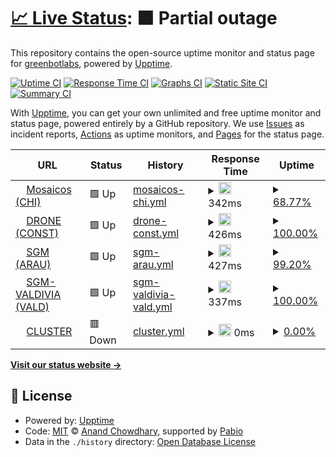 # [📈 Live Status](https://greenbotlabs.github.io/odm_server_status): <!--live status--> **🟧 Partial outage**

This repository contains the open-source uptime monitor and status page for [greenbotlabs](https://greenbotlabs.github.io/odm_server_status), powered by [Upptime](https://github.com/upptime/upptime).

[![Uptime CI](https://github.com/greenbotlabs/odm_server_status/workflows/Uptime%20CI/badge.svg)](https://github.com/greenbotlabs/odm_server_status/actions?query=workflow%3A%22Uptime+CI%22)
[![Response Time CI](https://github.com/greenbotlabs/odm_server_status/workflows/Response%20Time%20CI/badge.svg)](https://github.com/greenbotlabs/odm_server_status/actions?query=workflow%3A%22Response+Time+CI%22)
[![Graphs CI](https://github.com/greenbotlabs/odm_server_status/workflows/Graphs%20CI/badge.svg)](https://github.com/greenbotlabs/odm_server_status/actions?query=workflow%3A%22Graphs+CI%22)
[![Static Site CI](https://github.com/greenbotlabs/odm_server_status/workflows/Static%20Site%20CI/badge.svg)](https://github.com/greenbotlabs/odm_server_status/actions?query=workflow%3A%22Static+Site+CI%22)
[![Summary CI](https://github.com/greenbotlabs/odm_server_status/workflows/Summary%20CI/badge.svg)](https://github.com/greenbotlabs/odm_server_status/actions?query=workflow%3A%22Summary+CI%22)

With [Upptime](https://upptime.js.org), you can get your own unlimited and free uptime monitor and status page, powered entirely by a GitHub repository. We use [Issues](https://github.com/greenbotlabs/odm_server_status/issues) as incident reports, [Actions](https://github.com/greenbotlabs/odm_server_status/actions) as uptime monitors, and [Pages](https://greenbotlabs.github.io/odm_server_status) for the status page.

<!--start: status pages-->
<!-- This summary is generated by Upptime (https://github.com/upptime/upptime) -->
<!-- Do not edit this manually, your changes will be overwritten -->
<!-- prettier-ignore -->
| URL | Status | History | Response Time | Uptime |
| --- | ------ | ------- | ------------- | ------ |
| <img alt="" src="https://icons.duckduckgo.com/ip3/mosaicos.bosquedigital.cl.ico" height="13"> [Mosaicos (CHI)](https://mosaicos.bosquedigital.cl) | 🟩 Up | [mosaicos-chi.yml](https://github.com/greenbotlabs/odm_servers_status/commits/HEAD/history/mosaicos-chi.yml) | <details><summary><img alt="Response time graph" src="./graphs/mosaicos-chi/response-time-week.png" height="20"> 342ms</summary><br><a href="https://greenbotlabs.github.io/odm_server_status/history/mosaicos-chi"><img alt="Response time 378" src="https://img.shields.io/endpoint?url=https%3A%2F%2Fraw.githubusercontent.com%2Fgreenbotlabs%2Fodm_servers_status%2FHEAD%2Fapi%2Fmosaicos-chi%2Fresponse-time.json"></a><br><a href="https://greenbotlabs.github.io/odm_server_status/history/mosaicos-chi"><img alt="24-hour response time 269" src="https://img.shields.io/endpoint?url=https%3A%2F%2Fraw.githubusercontent.com%2Fgreenbotlabs%2Fodm_servers_status%2FHEAD%2Fapi%2Fmosaicos-chi%2Fresponse-time-day.json"></a><br><a href="https://greenbotlabs.github.io/odm_server_status/history/mosaicos-chi"><img alt="7-day response time 342" src="https://img.shields.io/endpoint?url=https%3A%2F%2Fraw.githubusercontent.com%2Fgreenbotlabs%2Fodm_servers_status%2FHEAD%2Fapi%2Fmosaicos-chi%2Fresponse-time-week.json"></a><br><a href="https://greenbotlabs.github.io/odm_server_status/history/mosaicos-chi"><img alt="30-day response time 378" src="https://img.shields.io/endpoint?url=https%3A%2F%2Fraw.githubusercontent.com%2Fgreenbotlabs%2Fodm_servers_status%2FHEAD%2Fapi%2Fmosaicos-chi%2Fresponse-time-month.json"></a><br><a href="https://greenbotlabs.github.io/odm_server_status/history/mosaicos-chi"><img alt="1-year response time 378" src="https://img.shields.io/endpoint?url=https%3A%2F%2Fraw.githubusercontent.com%2Fgreenbotlabs%2Fodm_servers_status%2FHEAD%2Fapi%2Fmosaicos-chi%2Fresponse-time-year.json"></a></details> | <details><summary><a href="https://greenbotlabs.github.io/odm_server_status/history/mosaicos-chi">68.77%</a></summary><a href="https://greenbotlabs.github.io/odm_server_status/history/mosaicos-chi"><img alt="All-time uptime 74.42%" src="https://img.shields.io/endpoint?url=https%3A%2F%2Fraw.githubusercontent.com%2Fgreenbotlabs%2Fodm_servers_status%2FHEAD%2Fapi%2Fmosaicos-chi%2Fuptime.json"></a><br><a href="https://greenbotlabs.github.io/odm_server_status/history/mosaicos-chi"><img alt="24-hour uptime 100.00%" src="https://img.shields.io/endpoint?url=https%3A%2F%2Fraw.githubusercontent.com%2Fgreenbotlabs%2Fodm_servers_status%2FHEAD%2Fapi%2Fmosaicos-chi%2Fuptime-day.json"></a><br><a href="https://greenbotlabs.github.io/odm_server_status/history/mosaicos-chi"><img alt="7-day uptime 68.77%" src="https://img.shields.io/endpoint?url=https%3A%2F%2Fraw.githubusercontent.com%2Fgreenbotlabs%2Fodm_servers_status%2FHEAD%2Fapi%2Fmosaicos-chi%2Fuptime-week.json"></a><br><a href="https://greenbotlabs.github.io/odm_server_status/history/mosaicos-chi"><img alt="30-day uptime 74.42%" src="https://img.shields.io/endpoint?url=https%3A%2F%2Fraw.githubusercontent.com%2Fgreenbotlabs%2Fodm_servers_status%2FHEAD%2Fapi%2Fmosaicos-chi%2Fuptime-month.json"></a><br><a href="https://greenbotlabs.github.io/odm_server_status/history/mosaicos-chi"><img alt="1-year uptime 74.42%" src="https://img.shields.io/endpoint?url=https%3A%2F%2Fraw.githubusercontent.com%2Fgreenbotlabs%2Fodm_servers_status%2FHEAD%2Fapi%2Fmosaicos-chi%2Fuptime-year.json"></a></details>
| <img alt="" src="https://icons.duckduckgo.com/ip3/drone.bosquedigital.cl.ico" height="13"> [DRONE (CONST)](https://drone.bosquedigital.cl) | 🟩 Up | [drone-const.yml](https://github.com/greenbotlabs/odm_servers_status/commits/HEAD/history/drone-const.yml) | <details><summary><img alt="Response time graph" src="./graphs/drone-const/response-time-week.png" height="20"> 426ms</summary><br><a href="https://greenbotlabs.github.io/odm_server_status/history/drone-const"><img alt="Response time 403" src="https://img.shields.io/endpoint?url=https%3A%2F%2Fraw.githubusercontent.com%2Fgreenbotlabs%2Fodm_servers_status%2FHEAD%2Fapi%2Fdrone-const%2Fresponse-time.json"></a><br><a href="https://greenbotlabs.github.io/odm_server_status/history/drone-const"><img alt="24-hour response time 388" src="https://img.shields.io/endpoint?url=https%3A%2F%2Fraw.githubusercontent.com%2Fgreenbotlabs%2Fodm_servers_status%2FHEAD%2Fapi%2Fdrone-const%2Fresponse-time-day.json"></a><br><a href="https://greenbotlabs.github.io/odm_server_status/history/drone-const"><img alt="7-day response time 426" src="https://img.shields.io/endpoint?url=https%3A%2F%2Fraw.githubusercontent.com%2Fgreenbotlabs%2Fodm_servers_status%2FHEAD%2Fapi%2Fdrone-const%2Fresponse-time-week.json"></a><br><a href="https://greenbotlabs.github.io/odm_server_status/history/drone-const"><img alt="30-day response time 403" src="https://img.shields.io/endpoint?url=https%3A%2F%2Fraw.githubusercontent.com%2Fgreenbotlabs%2Fodm_servers_status%2FHEAD%2Fapi%2Fdrone-const%2Fresponse-time-month.json"></a><br><a href="https://greenbotlabs.github.io/odm_server_status/history/drone-const"><img alt="1-year response time 403" src="https://img.shields.io/endpoint?url=https%3A%2F%2Fraw.githubusercontent.com%2Fgreenbotlabs%2Fodm_servers_status%2FHEAD%2Fapi%2Fdrone-const%2Fresponse-time-year.json"></a></details> | <details><summary><a href="https://greenbotlabs.github.io/odm_server_status/history/drone-const">100.00%</a></summary><a href="https://greenbotlabs.github.io/odm_server_status/history/drone-const"><img alt="All-time uptime 100.00%" src="https://img.shields.io/endpoint?url=https%3A%2F%2Fraw.githubusercontent.com%2Fgreenbotlabs%2Fodm_servers_status%2FHEAD%2Fapi%2Fdrone-const%2Fuptime.json"></a><br><a href="https://greenbotlabs.github.io/odm_server_status/history/drone-const"><img alt="24-hour uptime 100.00%" src="https://img.shields.io/endpoint?url=https%3A%2F%2Fraw.githubusercontent.com%2Fgreenbotlabs%2Fodm_servers_status%2FHEAD%2Fapi%2Fdrone-const%2Fuptime-day.json"></a><br><a href="https://greenbotlabs.github.io/odm_server_status/history/drone-const"><img alt="7-day uptime 100.00%" src="https://img.shields.io/endpoint?url=https%3A%2F%2Fraw.githubusercontent.com%2Fgreenbotlabs%2Fodm_servers_status%2FHEAD%2Fapi%2Fdrone-const%2Fuptime-week.json"></a><br><a href="https://greenbotlabs.github.io/odm_server_status/history/drone-const"><img alt="30-day uptime 100.00%" src="https://img.shields.io/endpoint?url=https%3A%2F%2Fraw.githubusercontent.com%2Fgreenbotlabs%2Fodm_servers_status%2FHEAD%2Fapi%2Fdrone-const%2Fuptime-month.json"></a><br><a href="https://greenbotlabs.github.io/odm_server_status/history/drone-const"><img alt="1-year uptime 100.00%" src="https://img.shields.io/endpoint?url=https%3A%2F%2Fraw.githubusercontent.com%2Fgreenbotlabs%2Fodm_servers_status%2FHEAD%2Fapi%2Fdrone-const%2Fuptime-year.json"></a></details>
| <img alt="" src="https://icons.duckduckgo.com/ip3/sgm.bosquedigital.cl.ico" height="13"> [SGM (ARAU)](https://sgm.bosquedigital.cl) | 🟩 Up | [sgm-arau.yml](https://github.com/greenbotlabs/odm_servers_status/commits/HEAD/history/sgm-arau.yml) | <details><summary><img alt="Response time graph" src="./graphs/sgm-arau/response-time-week.png" height="20"> 427ms</summary><br><a href="https://greenbotlabs.github.io/odm_server_status/history/sgm-arau"><img alt="Response time 402" src="https://img.shields.io/endpoint?url=https%3A%2F%2Fraw.githubusercontent.com%2Fgreenbotlabs%2Fodm_servers_status%2FHEAD%2Fapi%2Fsgm-arau%2Fresponse-time.json"></a><br><a href="https://greenbotlabs.github.io/odm_server_status/history/sgm-arau"><img alt="24-hour response time 563" src="https://img.shields.io/endpoint?url=https%3A%2F%2Fraw.githubusercontent.com%2Fgreenbotlabs%2Fodm_servers_status%2FHEAD%2Fapi%2Fsgm-arau%2Fresponse-time-day.json"></a><br><a href="https://greenbotlabs.github.io/odm_server_status/history/sgm-arau"><img alt="7-day response time 427" src="https://img.shields.io/endpoint?url=https%3A%2F%2Fraw.githubusercontent.com%2Fgreenbotlabs%2Fodm_servers_status%2FHEAD%2Fapi%2Fsgm-arau%2Fresponse-time-week.json"></a><br><a href="https://greenbotlabs.github.io/odm_server_status/history/sgm-arau"><img alt="30-day response time 402" src="https://img.shields.io/endpoint?url=https%3A%2F%2Fraw.githubusercontent.com%2Fgreenbotlabs%2Fodm_servers_status%2FHEAD%2Fapi%2Fsgm-arau%2Fresponse-time-month.json"></a><br><a href="https://greenbotlabs.github.io/odm_server_status/history/sgm-arau"><img alt="1-year response time 402" src="https://img.shields.io/endpoint?url=https%3A%2F%2Fraw.githubusercontent.com%2Fgreenbotlabs%2Fodm_servers_status%2FHEAD%2Fapi%2Fsgm-arau%2Fresponse-time-year.json"></a></details> | <details><summary><a href="https://greenbotlabs.github.io/odm_server_status/history/sgm-arau">99.20%</a></summary><a href="https://greenbotlabs.github.io/odm_server_status/history/sgm-arau"><img alt="All-time uptime 99.64%" src="https://img.shields.io/endpoint?url=https%3A%2F%2Fraw.githubusercontent.com%2Fgreenbotlabs%2Fodm_servers_status%2FHEAD%2Fapi%2Fsgm-arau%2Fuptime.json"></a><br><a href="https://greenbotlabs.github.io/odm_server_status/history/sgm-arau"><img alt="24-hour uptime 100.00%" src="https://img.shields.io/endpoint?url=https%3A%2F%2Fraw.githubusercontent.com%2Fgreenbotlabs%2Fodm_servers_status%2FHEAD%2Fapi%2Fsgm-arau%2Fuptime-day.json"></a><br><a href="https://greenbotlabs.github.io/odm_server_status/history/sgm-arau"><img alt="7-day uptime 99.20%" src="https://img.shields.io/endpoint?url=https%3A%2F%2Fraw.githubusercontent.com%2Fgreenbotlabs%2Fodm_servers_status%2FHEAD%2Fapi%2Fsgm-arau%2Fuptime-week.json"></a><br><a href="https://greenbotlabs.github.io/odm_server_status/history/sgm-arau"><img alt="30-day uptime 99.64%" src="https://img.shields.io/endpoint?url=https%3A%2F%2Fraw.githubusercontent.com%2Fgreenbotlabs%2Fodm_servers_status%2FHEAD%2Fapi%2Fsgm-arau%2Fuptime-month.json"></a><br><a href="https://greenbotlabs.github.io/odm_server_status/history/sgm-arau"><img alt="1-year uptime 99.64%" src="https://img.shields.io/endpoint?url=https%3A%2F%2Fraw.githubusercontent.com%2Fgreenbotlabs%2Fodm_servers_status%2FHEAD%2Fapi%2Fsgm-arau%2Fuptime-year.json"></a></details>
| <img alt="" src="https://icons.duckduckgo.com/ip3/sgm-valdivia.bosquedigital.cl.ico" height="13"> [SGM-VALDIVIA (VALD)](https://sgm-valdivia.bosquedigital.cl) | 🟩 Up | [sgm-valdivia-vald.yml](https://github.com/greenbotlabs/odm_servers_status/commits/HEAD/history/sgm-valdivia-vald.yml) | <details><summary><img alt="Response time graph" src="./graphs/sgm-valdivia-vald/response-time-week.png" height="20"> 337ms</summary><br><a href="https://greenbotlabs.github.io/odm_server_status/history/sgm-valdivia-vald"><img alt="Response time 380" src="https://img.shields.io/endpoint?url=https%3A%2F%2Fraw.githubusercontent.com%2Fgreenbotlabs%2Fodm_servers_status%2FHEAD%2Fapi%2Fsgm-valdivia-vald%2Fresponse-time.json"></a><br><a href="https://greenbotlabs.github.io/odm_server_status/history/sgm-valdivia-vald"><img alt="24-hour response time 354" src="https://img.shields.io/endpoint?url=https%3A%2F%2Fraw.githubusercontent.com%2Fgreenbotlabs%2Fodm_servers_status%2FHEAD%2Fapi%2Fsgm-valdivia-vald%2Fresponse-time-day.json"></a><br><a href="https://greenbotlabs.github.io/odm_server_status/history/sgm-valdivia-vald"><img alt="7-day response time 337" src="https://img.shields.io/endpoint?url=https%3A%2F%2Fraw.githubusercontent.com%2Fgreenbotlabs%2Fodm_servers_status%2FHEAD%2Fapi%2Fsgm-valdivia-vald%2Fresponse-time-week.json"></a><br><a href="https://greenbotlabs.github.io/odm_server_status/history/sgm-valdivia-vald"><img alt="30-day response time 380" src="https://img.shields.io/endpoint?url=https%3A%2F%2Fraw.githubusercontent.com%2Fgreenbotlabs%2Fodm_servers_status%2FHEAD%2Fapi%2Fsgm-valdivia-vald%2Fresponse-time-month.json"></a><br><a href="https://greenbotlabs.github.io/odm_server_status/history/sgm-valdivia-vald"><img alt="1-year response time 380" src="https://img.shields.io/endpoint?url=https%3A%2F%2Fraw.githubusercontent.com%2Fgreenbotlabs%2Fodm_servers_status%2FHEAD%2Fapi%2Fsgm-valdivia-vald%2Fresponse-time-year.json"></a></details> | <details><summary><a href="https://greenbotlabs.github.io/odm_server_status/history/sgm-valdivia-vald">100.00%</a></summary><a href="https://greenbotlabs.github.io/odm_server_status/history/sgm-valdivia-vald"><img alt="All-time uptime 100.00%" src="https://img.shields.io/endpoint?url=https%3A%2F%2Fraw.githubusercontent.com%2Fgreenbotlabs%2Fodm_servers_status%2FHEAD%2Fapi%2Fsgm-valdivia-vald%2Fuptime.json"></a><br><a href="https://greenbotlabs.github.io/odm_server_status/history/sgm-valdivia-vald"><img alt="24-hour uptime 100.00%" src="https://img.shields.io/endpoint?url=https%3A%2F%2Fraw.githubusercontent.com%2Fgreenbotlabs%2Fodm_servers_status%2FHEAD%2Fapi%2Fsgm-valdivia-vald%2Fuptime-day.json"></a><br><a href="https://greenbotlabs.github.io/odm_server_status/history/sgm-valdivia-vald"><img alt="7-day uptime 100.00%" src="https://img.shields.io/endpoint?url=https%3A%2F%2Fraw.githubusercontent.com%2Fgreenbotlabs%2Fodm_servers_status%2FHEAD%2Fapi%2Fsgm-valdivia-vald%2Fuptime-week.json"></a><br><a href="https://greenbotlabs.github.io/odm_server_status/history/sgm-valdivia-vald"><img alt="30-day uptime 100.00%" src="https://img.shields.io/endpoint?url=https%3A%2F%2Fraw.githubusercontent.com%2Fgreenbotlabs%2Fodm_servers_status%2FHEAD%2Fapi%2Fsgm-valdivia-vald%2Fuptime-month.json"></a><br><a href="https://greenbotlabs.github.io/odm_server_status/history/sgm-valdivia-vald"><img alt="1-year uptime 100.00%" src="https://img.shields.io/endpoint?url=https%3A%2F%2Fraw.githubusercontent.com%2Fgreenbotlabs%2Fodm_servers_status%2FHEAD%2Fapi%2Fsgm-valdivia-vald%2Fuptime-year.json"></a></details>
| <img alt="" src="https://icons.duckduckgo.com/ip3/cluster.bosquedigital.cl.ico" height="13"> [CLUSTER](http://cluster.bosquedigital.cl) | 🟥 Down | [cluster.yml](https://github.com/greenbotlabs/odm_servers_status/commits/HEAD/history/cluster.yml) | <details><summary><img alt="Response time graph" src="./graphs/cluster/response-time-week.png" height="20"> 0ms</summary><br><a href="https://greenbotlabs.github.io/odm_server_status/history/cluster"><img alt="Response time 0" src="https://img.shields.io/endpoint?url=https%3A%2F%2Fraw.githubusercontent.com%2Fgreenbotlabs%2Fodm_servers_status%2FHEAD%2Fapi%2Fcluster%2Fresponse-time.json"></a><br><a href="https://greenbotlabs.github.io/odm_server_status/history/cluster"><img alt="24-hour response time 0" src="https://img.shields.io/endpoint?url=https%3A%2F%2Fraw.githubusercontent.com%2Fgreenbotlabs%2Fodm_servers_status%2FHEAD%2Fapi%2Fcluster%2Fresponse-time-day.json"></a><br><a href="https://greenbotlabs.github.io/odm_server_status/history/cluster"><img alt="7-day response time 0" src="https://img.shields.io/endpoint?url=https%3A%2F%2Fraw.githubusercontent.com%2Fgreenbotlabs%2Fodm_servers_status%2FHEAD%2Fapi%2Fcluster%2Fresponse-time-week.json"></a><br><a href="https://greenbotlabs.github.io/odm_server_status/history/cluster"><img alt="30-day response time 0" src="https://img.shields.io/endpoint?url=https%3A%2F%2Fraw.githubusercontent.com%2Fgreenbotlabs%2Fodm_servers_status%2FHEAD%2Fapi%2Fcluster%2Fresponse-time-month.json"></a><br><a href="https://greenbotlabs.github.io/odm_server_status/history/cluster"><img alt="1-year response time 0" src="https://img.shields.io/endpoint?url=https%3A%2F%2Fraw.githubusercontent.com%2Fgreenbotlabs%2Fodm_servers_status%2FHEAD%2Fapi%2Fcluster%2Fresponse-time-year.json"></a></details> | <details><summary><a href="https://greenbotlabs.github.io/odm_server_status/history/cluster">0.00%</a></summary><a href="https://greenbotlabs.github.io/odm_server_status/history/cluster"><img alt="All-time uptime 0.00%" src="https://img.shields.io/endpoint?url=https%3A%2F%2Fraw.githubusercontent.com%2Fgreenbotlabs%2Fodm_servers_status%2FHEAD%2Fapi%2Fcluster%2Fuptime.json"></a><br><a href="https://greenbotlabs.github.io/odm_server_status/history/cluster"><img alt="24-hour uptime 0.00%" src="https://img.shields.io/endpoint?url=https%3A%2F%2Fraw.githubusercontent.com%2Fgreenbotlabs%2Fodm_servers_status%2FHEAD%2Fapi%2Fcluster%2Fuptime-day.json"></a><br><a href="https://greenbotlabs.github.io/odm_server_status/history/cluster"><img alt="7-day uptime 0.00%" src="https://img.shields.io/endpoint?url=https%3A%2F%2Fraw.githubusercontent.com%2Fgreenbotlabs%2Fodm_servers_status%2FHEAD%2Fapi%2Fcluster%2Fuptime-week.json"></a><br><a href="https://greenbotlabs.github.io/odm_server_status/history/cluster"><img alt="30-day uptime 0.00%" src="https://img.shields.io/endpoint?url=https%3A%2F%2Fraw.githubusercontent.com%2Fgreenbotlabs%2Fodm_servers_status%2FHEAD%2Fapi%2Fcluster%2Fuptime-month.json"></a><br><a href="https://greenbotlabs.github.io/odm_server_status/history/cluster"><img alt="1-year uptime 0.00%" src="https://img.shields.io/endpoint?url=https%3A%2F%2Fraw.githubusercontent.com%2Fgreenbotlabs%2Fodm_servers_status%2FHEAD%2Fapi%2Fcluster%2Fuptime-year.json"></a></details>

<!--end: status pages-->

[**Visit our status website →**](https://greenbotlabs.github.io/odm_server_status)

## 📄 License

- Powered by: [Upptime](https://github.com/upptime/upptime)
- Code: [MIT](./LICENSE) © [Anand Chowdhary](https://anandchowdhary.com), supported by [Pabio](https://pabio.com)
- Data in the `./history` directory: [Open Database License](https://opendatacommons.org/licenses/odbl/1-0/)
